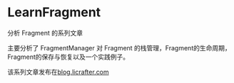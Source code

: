 # LearnFragment
分析 Fragment 的系列文章

主要分析了 FragmentManager 对 Fragment 的栈管理，Fragment的生命周期，Fragment的保存与恢复以及一个实践例子。

该系列文章发布在[blog.licrafter.com](http://blog.licrafter.com)
